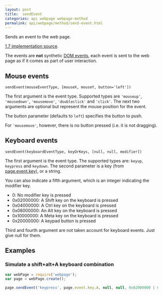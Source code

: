 ```yaml
---
layout: post
title:  sendEvent
categories: api webpage webpage-method
permalink: api/webpage/method/send-event.html
---
```


Sends an event to the web page.

[1.7 implementation source](https://github.com/ariya/phantomjs/blob/63e06cb/src/webpage.cpp#L1015).

The events are **not** synthetic [DOM events](http://www.w3.org/TR/DOM-Level-2-Events/events.html), each event is sent to the web page as if it comes as part of user interaction.

## Mouse events

`sendEvent(mouseEventType, [mouseX, mouseY, button='left'])`

The first argument is the event type. Supported types are `'mouseup'`, `'mousedown'`, `'mousemove'`, `'doubleclick'` and `'click'`. The next two arguments are optional but represent the mouse position for the event.

The button parameter (defaults to `left`) specifies the button to push.

For `'mousemove'`, however, there is no button pressed (i.e. it is not dragging).

## Keyboard events

`sendEvent(keyboardEventType, keyOrKeys, [null, null, modifier])`

The first argument is the event type. The supported types are: `keyup`, `keypress` and `keydown`. The second parameter is a key (from [page.event.key](https://github.com/ariya/phantomjs/commit/cab2635e66d74b7e665c44400b8b20a8f225153a)), or a string.

You can also indicate a fifth argument, which is an integer indicating the modifier key.

* 0: No modifier key is pressed
* 0x02000000: A Shift key on the keyboard is pressed
* 0x04000000: A Ctrl key on the keyboard is pressed
* 0x08000000: An Alt key on the keyboard is pressed
* 0x10000000: A Meta key on the keyboard is pressed
* 0x20000000: A keypad button is pressed

Third and fourth argument are not taken account for keyboard events. Just give null for them.

## Examples

### Simulate a shift+alt+A keyboard combination

```javascript
var webPage = require('webpage');
var page = webPage.create();

page.sendEvent('keypress', page.event.key.A, null, null, 0x02000000 | 0x08000000);
```








